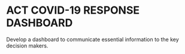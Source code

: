 ACT COVID-19 RESPONSE DASHBOARD
===============================

Develop a dashboard to communicate essential information to the key
decision makers.

